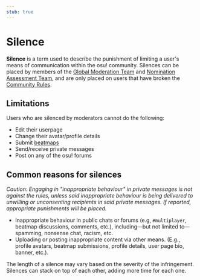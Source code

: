 ```yaml
---
stub: true
---
```


# Silence

**Silence** is a term used to describe the punishment of limiting a user's means of communication within the osu! community. Silences can be placed by members of the [Global Moderation Team](/wiki/People/The_Team/Global_Moderation_Team) and [Nomination Assessment Team](/wiki/People/The_Team/Nomination_Assessment_Team), and are only placed on users that have broken the [Community Rules](/wiki/Rules).

## Limitations

Users who are silenced by moderators cannot do the following:

- Edit their userpage
- Change their avatar/profile details <!-- unconfirmed on new site, but was a thing on old -->
- Submit [beatmaps](/wiki/Beatmaps)
- Send/receive private messages
- Post on any of the osu! forums

## Common reasons for silences

*Caution: Engaging in "inappropriate behaviour" in private messages is not against the rules, unless said inappropriate behaviour is being delivered to unwilling or unconsenting recipients in said private messages. If reported, appropriate punishments will be placed.*

- Inappropriate behaviour in public chats or forums (e.g, `#multiplayer`, beatmap discussions, comments, etc.), including—but not limited to—spamming, nonsense chat, racism, etc.
- Uploading or posting inappropriate content via other means. (E.g., profile avatars, beatmap submissions, profile details, user page bio, banner, etc.).

The length of a silence may vary based on the severity of the infringement. Silences can stack on top of each other, adding more time for each one.

